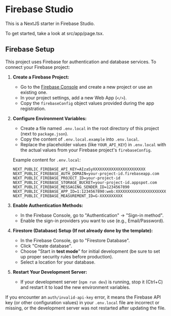 # Firebase Studio

This is a NextJS starter in Firebase Studio.

To get started, take a look at src/app/page.tsx.

## Firebase Setup

This project uses Firebase for authentication and database services. To connect your Firebase project:

1.  **Create a Firebase Project:**
    *   Go to the [Firebase Console](https://console.firebase.google.com/) and create a new project or use an existing one.
    *   In your project settings, add a new Web App (`</>`).
    *   Copy the `firebaseConfig` object values provided during the app registration.

2.  **Configure Environment Variables:**
    *   Create a file named `.env.local` in the root directory of this project (next to `package.json`).
    *   Copy the content of `.env.local.example` into `.env.local`.
    *   Replace the placeholder values (like `YOUR_API_KEY`) in `.env.local` with the actual values from your Firebase project's `firebaseConfig`.

    Example content for `.env.local`:
    ```env
    NEXT_PUBLIC_FIREBASE_API_KEY=AIzaSyXXXXXXXXXXXXXXXXXXXXXXX
    NEXT_PUBLIC_FIREBASE_AUTH_DOMAIN=your-project-id.firebaseapp.com
    NEXT_PUBLIC_FIREBASE_PROJECT_ID=your-project-id
    NEXT_PUBLIC_FIREBASE_STORAGE_BUCKET=your-project-id.appspot.com
    NEXT_PUBLIC_FIREBASE_MESSAGING_SENDER_ID=1234567890
    NEXT_PUBLIC_FIREBASE_APP_ID=1:1234567890:web:XXXXXXXXXXXXXXXXXXXXXX
    NEXT_PUBLIC_FIREBASE_MEASUREMENT_ID=G-XXXXXXXXXX
    ```

3.  **Enable Authentication Methods:**
    *   In the Firebase Console, go to "Authentication" -> "Sign-in method".
    *   Enable the sign-in providers you want to use (e.g., Email/Password).

4.  **Firestore (Database) Setup (If not already done by the template):**
    *   In the Firebase Console, go to "Firestore Database".
    *   Click "Create database".
    *   Choose "Start in **test mode**" for initial development (be sure to set up proper security rules before production).
    *   Select a location for your database.

5.  **Restart Your Development Server:**
    *   If your development server (`npm run dev`) is running, stop it (Ctrl+C) and restart it to load the new environment variables.

If you encounter an `auth/invalid-api-key` error, it means the Firebase API key (or other configuration values) in your `.env.local` file are incorrect or missing, or the development server was not restarted after updating the file.
